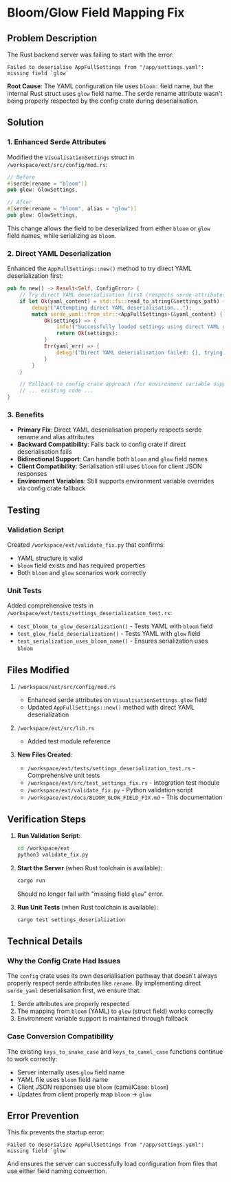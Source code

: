 # Bloom/Glow Field Mapping Fix

## Problem Description

The Rust backend server was failing to start with the error:
```
Failed to deserialise AppFullSettings from "/app/settings.yaml": missing field `glow`
```

**Root Cause**: The YAML configuration file uses `bloom:` field name, but the internal Rust struct uses `glow` field name. The serde rename attribute wasn't being properly respected by the config crate during deserialisation.

## Solution

### 1. Enhanced Serde Attributes

Modified the `VisualisationSettings` struct in `/workspace/ext/src/config/mod.rs`:

```rust
// Before
#[serde(rename = "bloom")]
pub glow: GlowSettings,

// After  
#[serde(rename = "bloom", alias = "glow")]
pub glow: GlowSettings,
```

This change allows the field to be deserialized from either `bloom` or `glow` field names, while serializing as `bloom`.

### 2. Direct YAML Deserialization

Enhanced the `AppFullSettings::new()` method to try direct YAML deserialization first:

```rust
pub fn new() -> Result<Self, ConfigError> {
    // Try direct YAML deserialisation first (respects serde attributes properly)
    if let Ok(yaml_content) = std::fs::read_to_string(&settings_path) {
        debug!("Attempting direct YAML deserialisation...");
        match serde_yaml::from_str::<AppFullSettings>(&yaml_content) {
            Ok(settings) => {
                info!("Successfully loaded settings using direct YAML deserialisation");
                return Ok(settings);
            }
            Err(yaml_err) => {
                debug!("Direct YAML deserialisation failed: {}, trying config crate fallback", yaml_err);
            }
        }
    }

    // Fallback to config crate approach (for environment variable support)
    // ... existing code ...
}
```

### 3. Benefits

- **Primary Fix**: Direct YAML deserialisation properly respects serde rename and alias attributes
- **Backward Compatibility**: Falls back to config crate if direct deserialisation fails
- **Bidirectional Support**: Can handle both `bloom` and `glow` field names
- **Client Compatibility**: Serialisation still uses `bloom` for client JSON responses
- **Environment Variables**: Still supports environment variable overrides via config crate fallback

## Testing

### Validation Script
Created `/workspace/ext/validate_fix.py` that confirms:
- YAML structure is valid
- `bloom` field exists and has required properties
- Both `bloom` and `glow` scenarios work correctly

### Unit Tests
Added comprehensive tests in `/workspace/ext/tests/settings_deserialization_test.rs`:
- `test_bloom_to_glow_deserialization()` - Tests YAML with `bloom` field
- `test_glow_field_deserialization()` - Tests YAML with `glow` field  
- `test_serialization_uses_bloom_name()` - Ensures serialization uses `bloom`

## Files Modified

1. `/workspace/ext/src/config/mod.rs`
   - Enhanced serde attributes on `VisualisationSettings.glow` field
   - Updated `AppFullSettings::new()` method with direct YAML deserialization

2. `/workspace/ext/src/lib.rs`
   - Added test module reference

3. **New Files Created**:
   - `/workspace/ext/tests/settings_deserialization_test.rs` - Comprehensive unit tests
   - `/workspace/ext/src/test_settings_fix.rs` - Integration test module
   - `/workspace/ext/validate_fix.py` - Python validation script
   - `/workspace/ext/docs/BLOOM_GLOW_FIELD_FIX.md` - This documentation

## Verification Steps

1. **Run Validation Script**:
   ```bash
   cd /workspace/ext
   python3 validate_fix.py
   ```

2. **Start the Server** (when Rust toolchain is available):
   ```bash
   cargo run
   ```
   Should no longer fail with "missing field `glow`" error.

3. **Run Unit Tests** (when Rust toolchain is available):
   ```bash
   cargo test settings_deserialization
   ```

## Technical Details

### Why the Config Crate Had Issues

The `config` crate uses its own deserialisation pathway that doesn't always properly respect serde attributes like `rename`. By implementing direct `serde_yaml` deserialisation first, we ensure that:

1. Serde attributes are properly respected
2. The mapping from `bloom` (YAML) to `glow` (struct field) works correctly
3. Environment variable support is maintained through fallback

### Case Conversion Compatibility

The existing `keys_to_snake_case` and `keys_to_camel_case` functions continue to work correctly:
- Server internally uses `glow` field name
- YAML file uses `bloom` field name  
- Client JSON responses use `bloom` (camelCase: `bloom`)
- Updates from client properly map `bloom` → `glow`

## Error Prevention

This fix prevents the startup error:
```
Failed to deserialize AppFullSettings from "/app/settings.yaml": missing field `glow`
```

And ensures the server can successfully load configuration from files that use either field naming convention.